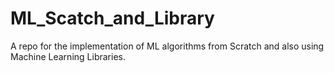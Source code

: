 # ML_Scatch_and_Library
A repo for the implementation of ML algorithms from Scratch and also using Machine Learning Libraries.

